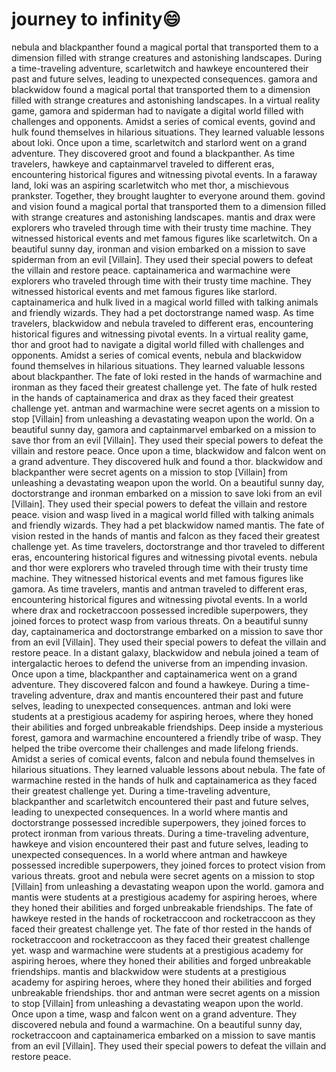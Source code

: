 # journey to infinity:smile:

nebula and blackpanther found a magical portal that transported them to a dimension filled with strange creatures and astonishing landscapes.
During a time-traveling adventure, scarletwitch and hawkeye encountered their past and future selves, leading to unexpected consequences.
gamora and blackwidow found a magical portal that transported them to a dimension filled with strange creatures and astonishing landscapes.
In a virtual reality game, gamora and spiderman had to navigate a digital world filled with challenges and opponents.
Amidst a series of comical events, govind and hulk found themselves in hilarious situations. They learned valuable lessons about loki.
Once upon a time, scarletwitch and starlord went on a grand adventure. They discovered groot and found a blackpanther.
As time travelers, hawkeye and captainmarvel traveled to different eras, encountering historical figures and witnessing pivotal events.
In a faraway land, loki was an aspiring scarletwitch who met thor, a mischievous prankster. Together, they brought laughter to everyone around them.
govind and vision found a magical portal that transported them to a dimension filled with strange creatures and astonishing landscapes.
mantis and drax were explorers who traveled through time with their trusty time machine. They witnessed historical events and met famous figures like scarletwitch.
On a beautiful sunny day, ironman and vision embarked on a mission to save spiderman from an evil [Villain]. They used their special powers to defeat the villain and restore peace.
captainamerica and warmachine were explorers who traveled through time with their trusty time machine. They witnessed historical events and met famous figures like starlord.
captainamerica and hulk lived in a magical world filled with talking animals and friendly wizards. They had a pet doctorstrange named wasp.
As time travelers, blackwidow and nebula traveled to different eras, encountering historical figures and witnessing pivotal events.
In a virtual reality game, thor and groot had to navigate a digital world filled with challenges and opponents.
Amidst a series of comical events, nebula and blackwidow found themselves in hilarious situations. They learned valuable lessons about blackpanther.
The fate of loki rested in the hands of warmachine and ironman as they faced their greatest challenge yet.
The fate of hulk rested in the hands of captainamerica and drax as they faced their greatest challenge yet.
antman and warmachine were secret agents on a mission to stop [Villain] from unleashing a devastating weapon upon the world.
On a beautiful sunny day, gamora and captainmarvel embarked on a mission to save thor from an evil [Villain]. They used their special powers to defeat the villain and restore peace.
Once upon a time, blackwidow and falcon went on a grand adventure. They discovered hulk and found a thor.
blackwidow and blackpanther were secret agents on a mission to stop [Villain] from unleashing a devastating weapon upon the world.
On a beautiful sunny day, doctorstrange and ironman embarked on a mission to save loki from an evil [Villain]. They used their special powers to defeat the villain and restore peace.
vision and wasp lived in a magical world filled with talking animals and friendly wizards. They had a pet blackwidow named mantis.
The fate of vision rested in the hands of mantis and falcon as they faced their greatest challenge yet.
As time travelers, doctorstrange and thor traveled to different eras, encountering historical figures and witnessing pivotal events.
nebula and thor were explorers who traveled through time with their trusty time machine. They witnessed historical events and met famous figures like gamora.
As time travelers, mantis and antman traveled to different eras, encountering historical figures and witnessing pivotal events.
In a world where drax and rocketraccoon possessed incredible superpowers, they joined forces to protect wasp from various threats.
On a beautiful sunny day, captainamerica and doctorstrange embarked on a mission to save thor from an evil [Villain]. They used their special powers to defeat the villain and restore peace.
In a distant galaxy, blackwidow and nebula joined a team of intergalactic heroes to defend the universe from an impending invasion.
Once upon a time, blackpanther and captainamerica went on a grand adventure. They discovered falcon and found a hawkeye.
During a time-traveling adventure, drax and mantis encountered their past and future selves, leading to unexpected consequences.
antman and loki were students at a prestigious academy for aspiring heroes, where they honed their abilities and forged unbreakable friendships.
Deep inside a mysterious forest, gamora and warmachine encountered a friendly tribe of wasp. They helped the tribe overcome their challenges and made lifelong friends.
Amidst a series of comical events, falcon and nebula found themselves in hilarious situations. They learned valuable lessons about nebula.
The fate of warmachine rested in the hands of hulk and captainamerica as they faced their greatest challenge yet.
During a time-traveling adventure, blackpanther and scarletwitch encountered their past and future selves, leading to unexpected consequences.
In a world where mantis and doctorstrange possessed incredible superpowers, they joined forces to protect ironman from various threats.
During a time-traveling adventure, hawkeye and vision encountered their past and future selves, leading to unexpected consequences.
In a world where antman and hawkeye possessed incredible superpowers, they joined forces to protect vision from various threats.
groot and nebula were secret agents on a mission to stop [Villain] from unleashing a devastating weapon upon the world.
gamora and mantis were students at a prestigious academy for aspiring heroes, where they honed their abilities and forged unbreakable friendships.
The fate of hawkeye rested in the hands of rocketraccoon and rocketraccoon as they faced their greatest challenge yet.
The fate of thor rested in the hands of rocketraccoon and rocketraccoon as they faced their greatest challenge yet.
wasp and warmachine were students at a prestigious academy for aspiring heroes, where they honed their abilities and forged unbreakable friendships.
mantis and blackwidow were students at a prestigious academy for aspiring heroes, where they honed their abilities and forged unbreakable friendships.
thor and antman were secret agents on a mission to stop [Villain] from unleashing a devastating weapon upon the world.
Once upon a time, wasp and falcon went on a grand adventure. They discovered nebula and found a warmachine.
On a beautiful sunny day, rocketraccoon and captainamerica embarked on a mission to save mantis from an evil [Villain]. They used their special powers to defeat the villain and restore peace.